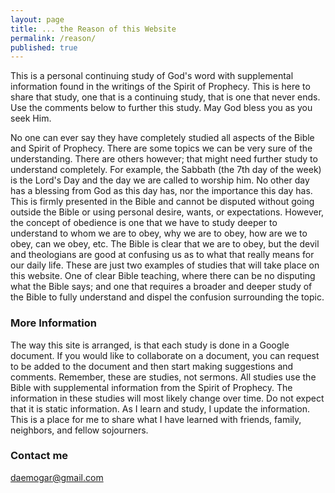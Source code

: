 ```yaml
---
layout: page
title: ... the Reason of this Website
permalink: /reason/
published: true
---
```


This is a personal continuing study of God's word with supplemental information found in the writings of the Spirit of Prophecy. This is here to share that study, one that is a continuing study, that is one that never ends. Use the comments below to further this study. May God bless you as you seek Him.

No one can ever say they have completely studied all aspects of the Bible and Spirit of Prophecy. There are some topics we can be very sure of the understanding. There are others however; that might need further study to understand completely. For example, the Sabbath (the 7th day of the week) is the Lord's Day and the day we are called to worship him. No other day has a blessing from God as this day has, nor the importance this day has. This is firmly presented in the Bible and cannot be disputed without going outside the Bible or using personal desire, wants, or expectations. However, the concept of obedience is one that we have to study deeper to understand to whom we are to obey, why we are to obey, how are we to obey, can we obey, etc. The Bible is clear that  we are to obey, but the devil and theologians are good at confusing us as to what that really means for our daily life. These are just two examples of studies that will take place on this website. One of clear Bible teaching, where there can be no disputing what the Bible says; and one that requires a broader and deeper study of the Bible to fully understand and dispel the confusion surrounding the topic.

### More Information

The way this site is arranged, is that each study is done in a Google document. If you would like to collaborate on a document, you can request to be added to the document and then start making suggestions and comments. Remember, these are studies, not sermons. All studies use the Bible with supplemental information from the Spirit of Prophecy. The information in these studies will most likely change over time. Do not expect that it is static information. As I learn and study, I update the information. This is a place for me to share what I have learned with friends, family, neighbors, and fellow sojourners.

### Contact me

[daemogar@gmail.com](mailto:daemogar@gmail.com)
